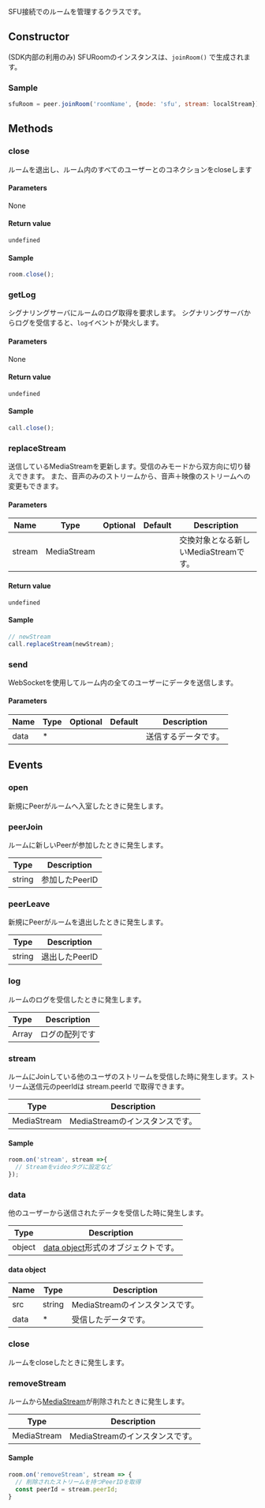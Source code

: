 SFU接続でのルームを管理するクラスです。

## Constructor

(SDK内部の利用のみ) SFURoomのインスタンスは、`joinRoom()` で生成されます。

### Sample

```js
sfuRoom = peer.joinRoom('roomName', {mode: 'sfu', stream: localStream});
```

## Methods

### close

ルームを退出し、ルーム内のすべてのユーザーとのコネクションをcloseします

#### Parameters

None

#### Return value 

`undefined`

#### Sample

```js
room.close();
```

### getLog

シグナリングサーバにルームのログ取得を要求します。
シグナリングサーバからログを受信すると、`log`イベントが発火します。

#### Parameters

None

#### Return value 

`undefined`

#### Sample

```js
call.close();
```

### replaceStream

送信しているMediaStreamを更新します。受信のみモードから双方向に切り替えできます。
また、音声のみのストリームから、音声＋映像のストリームへの変更もできます。

#### Parameters

| Name | Type | Optional | Default | Description |
| --- | --- | --- | --- | --- |
| stream | MediaStream | | | 交換対象となる新しいMediaStreamです。 |

#### Return value 

`undefined`

#### Sample

```js
// newStream
call.replaceStream(newStream);
```

### send

WebSocketを使用してルーム内の全てのユーザーにデータを送信します。

#### Parameters

| Name | Type | Optional | Default | Description |
| --- | --- | --- | --- | --- |
| data | *| | | 送信するデータです。|

## Events

### open

新規にPeerがルームへ入室したときに発生します。

### peerJoin

ルームに新しいPeerが参加したときに発生します。

|Type|Description|
|----|----|
|string|参加したPeerID|

### peerLeave

新規にPeerがルームを退出したときに発生します。

|Type|Description|
|----|----|
|string|退出したPeerID|

### log

ルームのログを受信したときに発生します。

|Type|Description|
|----|----|
|Array|ログの配列です|

### stream 

ルームにJoinしている他のユーザのストリームを受信した時に発生します。ストリーム送信元のpeerIdは stream.peerId で取得できます。

|Type|Description|
|----|----|
|MediaStream|MediaStreamのインスタンスです。|

#### Sample

```js
room.on('stream', stream =>{
  // Streamをvideoタグに設定など
});
```

### data

他のユーザーから送信されたデータを受信した時に発生します。

|Type|Description|
|----|----|
|object|[data object](#data-object)形式のオブジェクトです。|

#### data object

|Name|Type|Description|
|---|----|----|
|src|string|MediaStreamのインスタンスです。|
|data|*|受信したデータです。|

### close

ルームをcloseしたときに発生します。

### removeStream

ルームから[MediaStream](https://developer.mozilla.org/en-US/docs/Web/API/MediaStream)が削除されたときに発生します。

|Type|Description|
|----|----|
|MediaStream|MediaStreamのインスタンスです。|

#### Sample

```js
room.on('removeStream', stream => {
  // 削除されたストリームを持つPeerIDを取得
  const peerId = stream.peerId;
}
```